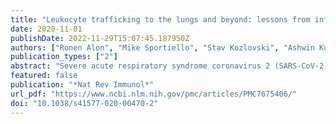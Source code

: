```yaml
---
title: "Leukocyte trafficking to the lungs and beyond: lessons from influenza for COVID-19"
date: 2020-11-01
publishDate: 2022-11-29T15:07:45.187950Z
authors: ["Ronen Alon", "Mike Sportiello", "Stav Kozlovski", "Ashwin Kumar", "Emma C. Reilly", "Alexander Zarbock", "Natalio Garbi", "David J. Topham"]
publication_types: ["2"]
abstract: "Severe acute respiratory syndrome coronavirus 2 (SARS-CoV-2) is the causative agent of coronavirus disease 2019 (COVID-19). Understanding of the fundamental processes underlying the versatile clinical manifestations of COVID-19 is incomplete without comprehension of how different immune cells are recruited to various compartments of virus-infected lungs, and how this recruitment differs among individuals with different levels of disease severity. As in other respiratory infections, leukocyte recruitment to the respiratory system in people with COVID-19 is orchestrated by specific leukocyte trafficking molecules, and when uncontrolled and excessive it results in various pathological complications, both in the lungs and in other organs. In the absence of experimental data from physiologically relevant animal models, our knowledge of the trafficking signals displayed by distinct vascular beds and epithelial cell layers in response to infection by SARS-CoV-2 is still incomplete. However, SARS-CoV-2 and influenza virus elicit partially conserved inflammatory responses in the different respiratory epithelial cells encountered early in infection and may trigger partially overlapping combinations of trafficking signals in nearby blood vessels. Here, we review the molecular signals orchestrating leukocyte trafficking to airway and lung compartments during primary pneumotropic influenza virus infections and discuss potential similarities to distinct courses of primary SARS-CoV-2 infections. We also discuss how an imbalance in vascular activation by leukocytes outside the airways and lungs may contribute to extrapulmonary inflammatory complications in subsets of patients with COVID-19. These multiple molecular pathways are potential targets for therapeutic interventions in patients with severe COVID-19., In this Perspective, Alon and colleagues discuss how insights into immune cell trafficking during pneumotropic influenza virus infections may inform our understanding of immune cell recruitment to the respiratory tract in patients with coronavirus disease 2019 (COVID-19). Moreover, they examine the emerging knowledge of vascular pathologies beyond the lung caused by severe acute respiratory syndrome coronavirus 2 (SARS-CoV-2)."
featured: false
publication: "*Nat Rev Immunol*"
url_pdf: "https://www.ncbi.nlm.nih.gov/pmc/articles/PMC7675406/"
doi: "10.1038/s41577-020-00470-2"
---
```


